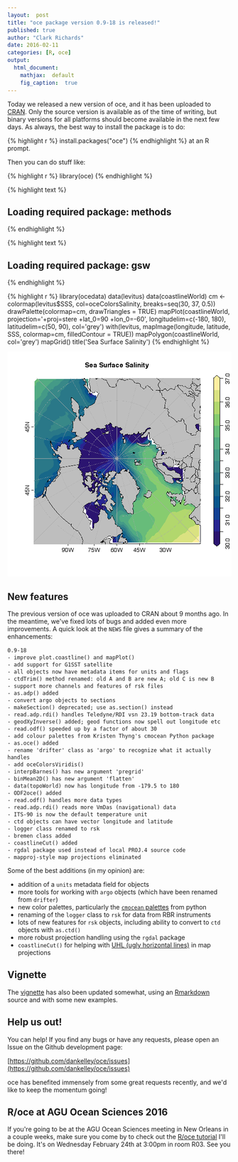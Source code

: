 ```yaml
---
layout:  post
title: "oce package version 0.9-18 is released!"
published: true
author: "Clark Richards"
date: 2016-02-11
categories: [R, oce]
output:
  html_document:
    mathjax:  default
    fig_caption:  true
---
```


Today we released a new version of oce, and it has been uploaded to [CRAN](https://cran.r-project.org/web/packages/oce/). Only the source version is available as of the time of writing, but binary versions for all platforms should become available in the next few days. As always, the best way to install the package is to do:

{% highlight r %}
install.packages("oce")
{% endhighlight %}
at an R prompt. 

Then you can do stuff like:

{% highlight r %}
library(oce)
{% endhighlight %}



{% highlight text %}
## Loading required package: methods
{% endhighlight %}



{% highlight text %}
## Loading required package: gsw
{% endhighlight %}



{% highlight r %}
library(ocedata)
data(levitus)
data(coastlineWorld)
cm <- colormap(levitus$SSS, col=oceColorsSalinity, breaks=seq(30, 37, 0.5))
drawPalette(colormap=cm, drawTriangles = TRUE)
mapPlot(coastlineWorld, projection='+proj=stere +lat_0=90 +lon_0=-60',
        longitudelim=c(-180, 180), latitudelim=c(50, 90), col='grey')
with(levitus, mapImage(longitude, latitude, SSS, colormap=cm, filledContour = TRUE))
mapPolygon(coastlineWorld, col='grey')
mapGrid()
title('Sea Surface Salinity')
{% endhighlight %}

![plot of chunk unnamed-chunk-2](/figure/source/2016-02-11-oce-version-0.9-18/unnamed-chunk-2-1.png)

## New features

The previous version of oce was uploaded to CRAN about 9 months ago. In the meantime, we've fixed lots of bugs and added even more improvements. A quick look at the `NEWS` file gives a summary of the enhancements:

    0.9-18
    - improve plot.coastline() and mapPlot()
    - add support for G1SST satellite
    - all objects now have metadata items for units and flags
    - ctdTrim() method renamed: old A and B are new A; old C is new B
    - support more channels and features of rsk files
    - as.adp() added
    - convert argo objects to sections
    - makeSection() deprecated; use as.section() instead
    - read.adp.rdi() handles Teledyne/RDI vsn 23.19 bottom-track data
    - geodXyInverse() added; geod functions now spell out longitude etc
    - read.odf() speeded up by a factor of about 30
    - add colour palettes from Kristen Thyng's cmocean Python package
    - as.oce() added
    - rename 'drifter' class as 'argo' to recognize what it actually handles
    - add oceColorsViridis()
    - interpBarnes() has new argument 'pregrid'
    - binMean2D() has new argument 'flatten'
    - data(topoWorld) now has longitude from -179.5 to 180
    - ODF2oce() added
    - read.odf() handles more data types
    - read.adp.rdi() reads more VmDas (navigational) data
    - ITS-90 is now the default temperature unit
    - ctd objects can have vector longitude and latitude
    - logger class renamed to rsk
    - bremen class added
    - coastlineCut() added
    - rgdal package used instead of local PROJ.4 source code
    - mapproj-style map projections eliminated

Some of the best additions (in my opinion) are:

* addition of a `units` metadata field for objects
* more tools for working with `argo` objects (which have been renamed from `drifter`)
* new color palettes, particularly the [`cmocean` palettes](http://matplotlib.org/cmocean/) from python
* renaming of the `logger` class to `rsk` for data from RBR instruments
* lots of new features for `rsk` objects, including ability to convert to `ctd` objects with `as.ctd()`
* more robust projection handling using the `rgdal` package
* `coastlineCut()` for helping with [UHL (ugly horizontal lines)](https://github.com/dankelley/oce/issues/388) in map projections

## Vignette

The [vignette](https://cran.r-project.org/web/packages/oce/vignettes/oce.html) has also been updated somewhat, using an [Rmarkdown](http://rmarkdown.rstudio.com/) source and with some new examples. 

## Help us out!

You can help! If you find any bugs or have any requests, please open an Issue on the Github development page:

[https://github.com/dankelley/oce/issues](https://github.com/dankelley/oce/issues)

oce has benefited immensely from some great requests recently, and we'd like to keep the momentum going!

## R/oce at AGU Ocean Sciences 2016

If you're going to be at the AGU Ocean Sciences meeting in New Orleans in a couple weeks, make sure you come by to check out the [R/oce tutorial](https://agu.confex.com/agu/os16/meetingapp.cgi/Session/9628) I'll be doing. It's on Wednesday February 24th at 3:00pm in room R03. See you there!
